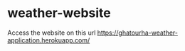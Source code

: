 # weather-website

Access the website on this url https://ghatourha-weather-application.herokuapp.com/
